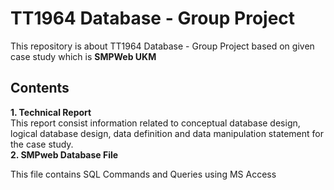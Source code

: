 # TT1964 Database - Group Project
This repository is about TT1964 Database - Group Project based on given case study which is <strong>SMPWeb UKM</strong>

<h2> Contents </h2>
<strong>1. Technical Report</strong> <br
<p>This report consist information related to conceptual database design, logical database design, data definition and data manipulation statement for the case study. <br>
<strong>2. SMPweb Database File</strong> <br>
 <p> This file contains SQL Commands and Queries using MS Access


